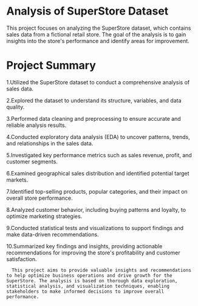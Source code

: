 # Analysis of SuperStore Dataset
This project focuses on analyzing the SuperStore dataset, which contains sales data from a fictional retail store. The goal of the analysis is to gain insights into the store's performance and identify areas for improvement.

# Project Summary
1.Utilized the SuperStore dataset to conduct a comprehensive analysis of sales data.

2.Explored the dataset to understand its structure, variables, and data quality.

3.Performed data cleaning and preprocessing to ensure accurate and reliable analysis results.

4.Conducted exploratory data analysis (EDA) to uncover patterns, trends, and relationships in the sales data.

5.Investigated key performance metrics such as sales revenue, profit, and customer segments.

6.Examined geographical sales distribution and identified potential target markets.

7.Identified top-selling products, popular categories, and their impact on overall store performance.

8.Analyzed customer behavior, including buying patterns and loyalty, to optimize marketing strategies.

9.Conducted statistical tests and visualizations to support findings and make data-driven recommendations.

10.Summarized key findings and insights, providing actionable recommendations for improving the store's profitability and customer satisfaction.

      This project aims to provide valuable insights and recommendations to help optimize business operations and drive growth for the SuperStore. The analysis is based on thorough data exploration, statistical analysis, and visualization techniques, enabling stakeholders to make informed decisions to improve overall performance.
      
